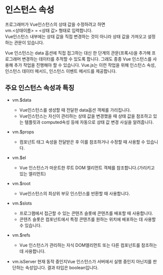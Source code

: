 # 인스턴스 속성
프로그래머가 Vue인스턴스의 상태 값을 수정하려고 하면 <br>vm.<상태이름> = <상태 값> 형태로 입력합니다.<br>
Vue인스턴스 내부에는 상태 값을 직접 변경하는 것이 아니라 상태 값을 가져오고 설정하는 관문이 있습니다.


Vue 인스턴스는 data 옵션에 직접 접그하는 대신 한 단계의 관문(프록시)을 추가해 프로그래머 변경하는 데이터를 추적할 수 있도록 합니다. 그래도 종종 Vue 인스턴스를 사용해 추가 작업을 진행해야 할 수 있습니다. Vue.js는 이런 작업을 위해 인스턴스 속성, 인스턴스 데이터 메서드, 인스턴스 이벤트 메서드를 제공합니다.

## 주요 인스턴스 속성과 특징

- vm.$data 
    - Vue인스턴스를 생성할 때 전달한 data옵션 객체를 가리킵니다.
    - Vue인스턴스는 자신이 관리하는 상태 값을 변경했을 때 상태 값을 참조하고 있는 템플릿과 computed속성 등에 자동으로 상태 값 변경 사실을 알려줍니다.

- vm.$props
    - 컴포넌트 태그 속성을 전달받은 후 이를 참조하거나 수정할 때 사용할 수 있습니다.

- vm.$el
    - Vue 인스턴스가 마운트한 루트 DOM 엘리먼트 객체를 참조합니다.(가리키고 있는 엘리먼트)

- vm.$root
    - Vue인스턴스의 최상위 부모 인스턴스를 반환할 때 사용합니다.

- vm.$slots
    - 프로그램에서 접근할 수 있는 콘텐츠 슬롯에 콘텐츠를 배포할 때 사용합니다.
    - 콘텐츠 슬롯은 컴포넌트에서 특정 콘텐츠를 원하는 위치에 배포하는 데 사용할 수 있습니다.

- vm.$refs 
    - Vue 인스턴스가 관리하는 자식 DOM엘리먼트 또는 다른 컴포넌트를 참조하는데 사용합니다.

- vm.isServer 현재 동작 중인지Vue 인스턴스가 서버에서 실행 중인지 아닌지를 판단하는 속성입니다. 결과 타입은 boolean입니다.





